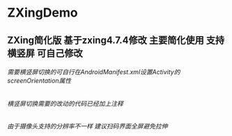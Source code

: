 # ZXingDemo
## ZXing简化版 基于zxing4.7.4修改 主要简化使用 支持横竖屏 可自己修改</br>
###### 需要横竖屏切换的可自行在AndroidManifest.xml设置Activity的screenOrientation属性</br>
###### 横竖屏切换需要的改动的代码已经加上注释</br>
###### 由于摄像头支持的分辨率不一样 建议扫码界面全屏避免拉伸
